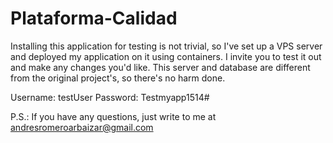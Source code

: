 # Plataforma-Calidad
Installing this application for testing is not trivial, so I've set up a VPS server and deployed my application on it using containers. I invite you to test it out and make any changes you'd like. This server and database are different from the original project's, so there's no harm done.

Username: testUser
Password: Testmyapp1514#

P.S.: If you have any questions, just write to me at andresromeroarbaizar@gmail.com 
